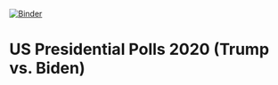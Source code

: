 [![Binder](https://mybinder.org/badge_logo.svg)](https://mybinder.org/v2/gh/Maskar/us_pres_polls_2020/HEAD?urlpath=rstudio)

# US  Presidential Polls 2020 (Trump vs. Biden)
